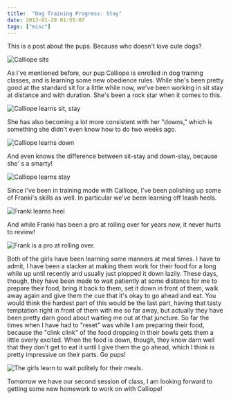 ```yaml
---
title:  "Dog Training Progress: Stay"
date: 2013-01-29 01:55:07
tags: ["misc"]
---
```


This is a post about the pups. Because who doesn't love cute dogs?

![Calliope sits](/uploads/2013/01/calliope-sits.jpg)

As I've mentioned before, our pup Calliope is enrolled in dog training classes, and is learning some new obedience rules. While she's been pretty good at the standard sit for a little while now, we've been working in sit stay at distance and with duration. She's been a rock star when it comes to this.

![Calliope learns sit, stay](/uploads/2013/01/callipe-sit-stay.jpg)

She has also becoming a lot more consistent with her "downs," which is something she didn't even know how to do two weeks ago.

![Calliope learns down](/uploads/2013/01/calliope-down.jpg)

And even knows the difference between sit-stay and down-stay, because she' s a smarty!

![Calliope learns stay](/uploads/2013/01/calliope-down-stay.jpg)

 Since I've been in training mode with Calliope, I've been polishing up some of Franki's skills as well. In particular we've been learning off leash heels.

![Franki learns heel](/uploads/2013/01/frank-heel.jpg)

And while Franki has been a pro at rolling over for years now, it never hurts to review!

![Frank is a pro at rolling over.](/uploads/2013/01/franki-roll-over.jpg)

Both of the girls have been learning some manners at meal times. I have to admit, I have been a slacker at making them work for their food for a long while up until recently and usually just plopped it down lazily. These days, though, they have been made to wait patiently at some distance for me to prepare their food, bring it back to them, set it down in front of them,  walk away again and give them the cue that it's okay to go ahead and eat. You would think the hardest part of this would be the last part, having that tasty temptation right in front of them with me so far away, but actually they have been pretty darn good about waiting me out at that juncture. So far the times when I have had to "reset"  was while I am preparing their food, because the "clink clink" of the food dropping in their bowls gets them a little overly excited. When the food is down, though, they know darn well that they don't get to eat it until I give them the go ahead, which I think is pretty impressive on their parts. Go pups!

![The girls learn to wait politely for their meals.](/uploads/2013/01/wait-politely-for-food.jpg)

Tomorrow we have our second session of class, I am looking forward to getting some new homework to work on with Calliope!
